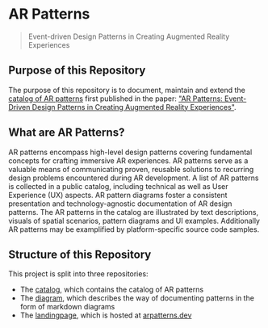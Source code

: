 # AR Patterns

> Event-driven Design Patterns in Creating Augmented Reality Experiences

## Purpose of this Repository
The purpose of this repository is to document, maintain and extend the [catalog of AR patterns](https://github.com/ARpatterns/catalog) first published in the paper: ["AR Patterns: Event-Driven Design Patterns in Creating Augmented Reality Experiences"](https://link.springer.com/chapter/10.1007/978-3-031-48495-7_6).

## What are AR Patterns?
AR patterns encompass high-level design patterns covering fundamental concepts for crafting immersive AR experiences. AR patterns serve as a valuable means of communicating proven, reusable solutions to recurring design problems encountered during AR development. A list of AR patterns is collected in a public catalog, including technical as well as User Experience (UX) aspects. AR pattern diagrams foster a consistent presentation and technology-agnostic documentation of AR design patterns. The AR patterns in the catalog are illustrated by text descriptions, visuals of spatial scenarios, pattern diagrams and UI examples. Additionally AR patterns may be examplified by platform-specific source code samples.

## Structure of this Repository
This project is split into three repositories:
* The [catalog](https://github.com/ARpatterns/catalog/), which contains the catalog of AR patterns
* The [diagram](https://github.com/ARpatterns/diagram/), which describes the way of documenting patterns in the form of markdown diagrams
* The [landingpage](https://github.com/ARpatterns/landingpage/), which is hosted at [arpatterns.dev](https://arpatterns.dev)

